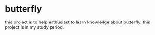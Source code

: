 # butterfly
this project is to help enthusiast to learn knowledge about butterfly.
this project is in my study period.
